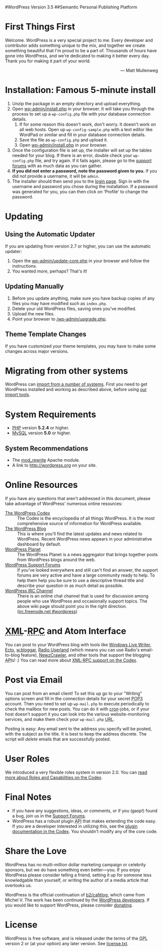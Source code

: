 #WordPress Version 3.5
##Semantic Personal Publishing Platform

<h1>First Things First</h1>
<p>Welcome. WordPress is a very special project to me. Every developer and contributor adds something unique to the mix, and together we create something beautiful that I'm proud to be a part of. Thousands of hours have gone into WordPress, and we're dedicated to making it better every day. Thank you for making it part of your world.</p>
<p style="text-align: right">&#8212; Matt Mullenweg</p>

<h1>Installation: Famous 5-minute install</h1>
<ol>
	<li>Unzip the package in an empty directory and upload everything.</li>
	<li>Open <span class="file"><a href="wp-admin/install.php">wp-admin/install.php</a></span> in your browser. It will take you through the process to set up a <code>wp-config.php</code> file with your database connection details.
		<ol>
			<li>If for some reason this doesn't work, don't worry. It doesn't work on all web hosts. Open up <code>wp-config-sample.php</code> with a text editor like WordPad or similar and fill in your database connection details.</li>
			<li>Save the file as <code>wp-config.php</code> and upload it.</li>
			<li>Open <span class="file"><a href="wp-admin/install.php">wp-admin/install.php</a></span> in your browser.</li>
		</ol>
	</li>
	<li>Once the configuration file is set up, the installer will set up the tables needed for your blog. If there is an error, double check your <code>wp-config.php</code> file, and try again. If it fails again, please go to the <a href="http://wordpress.org/support/" title="WordPress support">support forums</a> with as much data as you can gather.</li>
	<li><strong>If you did not enter a password, note the password given to you.</strong> If you did not provide a username, it will be <code>admin</code>.</li>
	<li>The installer should then send you to the <a href="wp-login.php">login page</a>. Sign in with the username and password you chose during the installation. If a password was generated for you, you can then click on 'Profile' to change the password.</li>
</ol>

<h1>Updating</h1>
<h2>Using the Automatic Updater</h2>
<p>If you are updating from version 2.7 or higher, you can use the automatic updater:</p>
<ol>
	<li>Open the <span class="file"><a href="wp-admin/update-core.php">wp-admin/update-core.php</a></span> in your browser and follow the instructions.</li>
	<li>You wanted more, perhaps? That's it!</li>
</ol>

<h2>Updating Manually</h2>
<ol>
	<li>Before you update anything, make sure you have backup copies of any files you may have modified such as <code>index.php</code>.</li>
	<li>Delete your old WordPress files, saving ones you've modified.</li>
	<li>Upload the new files.</li>
	<li>Point your browser to <span class="file"><a href="wp-admin/upgrade.php">/wp-admin/upgrade.php</a>.</span></li>
</ol>

<h2>Theme Template Changes</h2>
<p>If you have customized your theme templates, you may have to make some changes across major versions.</p>

<h1>Migrating from other systems</h1>
<p>WordPress can <a href="http://codex.wordpress.org/Importing_Content">import from a number of systems</a>. First you need to get WordPress installed and working as described above, before using <a href="wp-admin/import.php" title="Import to WordPress">our import tools</a>.</p>

<h1>System Requirements</h1>
<ul>
	<li><a href="http://php.net/">PHP</a> version <strong>5.2.4</strong> or higher.</li>
	<li><a href="http://www.mysql.com/">MySQL</a> version <strong>5.0</strong> or higher.</li>
</ul>

<h2>System Recommendations</h2>
<ul>
	<li>The <a href="http://httpd.apache.org/docs/2.2/mod/mod_rewrite.html">mod_rewrite</a> Apache module.</li>
	<li>A link to <a href="http://wordpress.org/">http://wordpress.org</a> on your site.</li>
</ul>

<h1>Online Resources</h1>
<p>If you have any questions that aren't addressed in this document, please take advantage of WordPress' numerous online resources:</p>
<dl>
	<dt><a href="http://codex.wordpress.org/">The WordPress Codex</a></dt>
		<dd>The Codex is the encyclopedia of all things WordPress. It is the most comprehensive source of information for WordPress available.</dd>
	<dt><a href="http://wordpress.org/news/">The WordPress Blog</a></dt>
		<dd>This is where you'll find the latest updates and news related to WordPress. Recent WordPress news appears in your administrative dashboard by default.</dd>
	<dt><a href="http://planet.wordpress.org/">WordPress Planet</a></dt>
		<dd>The WordPress Planet is a news aggregator that brings together posts from WordPress blogs around the web.</dd>
	<dt><a href="http://wordpress.org/support/">WordPress Support Forums</a></dt>
		<dd>If you've looked everywhere and still can't find an answer, the support forums are very active and have a large community ready to help. To help them help you be sure to use a descriptive thread title and describe your question in as much detail as possible.</dd>
	<dt><a href="http://codex.wordpress.org/IRC">WordPress <abbr title="Internet Relay Chat">IRC</abbr> Channel</a></dt>
		<dd>There is an online chat channel that is used for discussion among people who use WordPress and occasionally support topics. The above wiki page should point you in the right direction. (<a href="irc://irc.freenode.net/wordpress">irc.freenode.net #wordpress</a>)</dd>
</dl>

<h1><abbr title="eXtensible Markup Language">XML</abbr>-<abbr title="Remote Procedure Call">RPC</abbr> and Atom Interface</h1>
<p>You can post to your WordPress blog with tools like <a href="http://download.live.com/writer">Windows Live Writer</a>, <a href="http://illuminex.com/ecto/">Ecto</a>, <a href="http://bloggar.com/">w.bloggar</a>, <a href="http://radio.userland.com/">Radio Userland</a> (which means you can use Radio's email-to-blog feature), <a href="http://www.newzcrawler.com/">NewzCrawler</a>, and other tools that support the blogging <abbr title="application programming interface">API</abbr>s! :) You can read more about <a href="http://codex.wordpress.org/XML-RPC_Support"><abbr>XML</abbr>-<abbr>RPC</abbr> support on the Codex</a>.</p>

<h1>Post via Email</h1>
<p>You can post from an email client! To set this up go to your &quot;Writing&quot; options screen and fill in the connection details for your secret <abbr title="Post Office Protocol version 3">POP3</abbr> account. Then you need to set up <code>wp-mail.php</code> to execute periodically to check the mailbox for new posts. You can do it with <a href="http://en.wikipedia.org/wiki/Cron">cron</a>-jobs, or if your host doesn't support it you can look into the various website-monitoring services, and make them check your <code>wp-mail.php</code> <abbr title="Uniform Resource Locator">URL</abbr>.</p>
<p>Posting is easy: Any email sent to the address you specify will be posted, with the subject as the title. It is best to keep the address discrete. The script will <em>delete</em> emails that are successfully posted.</p>

<h1>User Roles</h1>
<p>We introduced a very flexible roles system in version 2.0. You can <a href="http://codex.wordpress.org/Roles_and_Capabilities" title="WordPress roles and capabilities">read more about Roles and Capabilities on the Codex</a>.</p>

<h1>Final Notes</h1>
<ul>
	<li>If you have any suggestions, ideas, or comments, or if you (gasp!) found a bug, join us in the <a href="http://wordpress.org/support/">Support Forums</a>.</li>
	<li>WordPress has a robust plugin <abbr title="application programming interface">API</abbr> that makes extending the code easy. If you are a developer interested in utilizing this, see the <a href="http://codex.wordpress.org/Plugin_API" title="WordPress plugin API">plugin documentation in the Codex</a>. You shouldn't modify any of the core code.</li>
</ul>

<h1>Share the Love</h1>
<p>WordPress has no multi-million dollar marketing campaign or celebrity sponsors, but we do have something even better&#8212;you. If you enjoy WordPress please consider telling a friend, setting it up for someone less knowledgable than yourself, or writing the author of a media article that overlooks us.</p>

<p>WordPress is the official continuation of <a href="http://cafelog.com/">b2/caf&#233;log</a>, which came from Michel V. The work has been continued by the <a href="http://wordpress.org/about/">WordPress developers</a>. If you would like to support WordPress, please consider <a href="http://wordpress.org/donate/" title="Donate to WordPress">donating</a>.</p>

<h1>License</h1>
<p>WordPress is free software, and is released under the terms of the <abbr title="GNU General Public License">GPL</abbr> version 2 or (at your option) any later version. See <a href="license.txt">license.txt</a>.</p>

</body>
</html>
